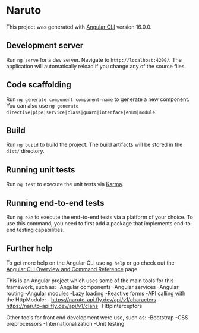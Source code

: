 # Naruto

This project was generated with [Angular CLI](https://github.com/angular/angular-cli) version 16.0.0.

## Development server

Run `ng serve` for a dev server. Navigate to `http://localhost:4200/`. The application will automatically reload if you change any of the source files.

## Code scaffolding

Run `ng generate component component-name` to generate a new component. You can also use `ng generate directive|pipe|service|class|guard|interface|enum|module`.

## Build

Run `ng build` to build the project. The build artifacts will be stored in the `dist/` directory.

## Running unit tests

Run `ng test` to execute the unit tests via [Karma](https://karma-runner.github.io).

## Running end-to-end tests

Run `ng e2e` to execute the end-to-end tests via a platform of your choice. To use this command, you need to first add a package that implements end-to-end testing capabilities.

## Further help

To get more help on the Angular CLI use `ng help` or go check out the [Angular CLI Overview and Command Reference](https://angular.io/cli) page.


This is an Angular project which uses some of the main tools for this framework, such as: 
    -Angular components
    -Angular services
    -Angular routing
    -Angular modules
    -Lazy loading
    -Reactive forms
    -API calling with the HttpModule: 
        - https://naruto-api.fly.dev/api/v1/characters
        - https://naruto-api.fly.dev/api/v1/clans
    -HttpInterceptors

Other tools for front end development were use, such as: 
    -Bootstrap
    -CSS preprocessors
    -Internationalization
    -Unit testing
